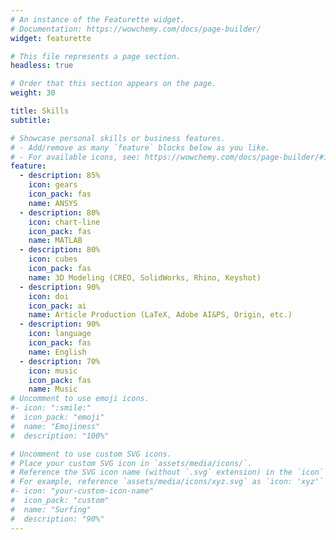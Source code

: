 ```yaml
---
# An instance of the Featurette widget.
# Documentation: https://wowchemy.com/docs/page-builder/
widget: featurette

# This file represents a page section.
headless: true

# Order that this section appears on the page.
weight: 30

title: Skills
subtitle:

# Showcase personal skills or business features.
# - Add/remove as many `feature` blocks below as you like.
# - For available icons, see: https://wowchemy.com/docs/page-builder/#icons
feature:
  - description: 85%
    icon: gears
    icon_pack: fas
    name: ANSYS
  - description: 80%
    icon: chart-line
    icon_pack: fas
    name: MATLAB
  - description: 80%
    icon: cubes
    icon_pack: fas
    name: 3D Modeling (CREO, SolidWorks, Rhino, Keyshot)
  - description: 90%
    icon: doi
    icon_pack: ai
    name: Article Production (LaTeX, Adobe AI&PS, Origin, etc.)
  - description: 90%
    icon: language
    icon_pack: fas
    name: English
  - description: 70%
    icon: music
    icon_pack: fas
    name: Music
# Uncomment to use emoji icons.
#- icon: ":smile:"
#  icon_pack: "emoji"
#  name: "Emojiness"
#  description: "100%"

# Uncomment to use custom SVG icons.
# Place your custom SVG icon in `assets/media/icons/`.
# Reference the SVG icon name (without `.svg` extension) in the `icon` field.
# For example, reference `assets/media/icons/xyz.svg` as `icon: 'xyz'`
#- icon: "your-custom-icon-name"
#  icon_pack: "custom"
#  name: "Surfing"
#  description: "90%"
---
```

